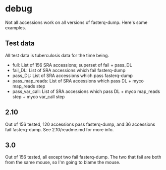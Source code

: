 # debug
Not all accessions work on all versions of fasterq-dump. Here's some examples.

## Test data
All test data is tuberculosis data for the time being.
* full: List of 156 SRA accessions; superset of fail + pass_DL
* fail_DL: List of SRA accessions which fail fasterq-dump
* pass_DL: List of SRA accessions which pass fasterq-dump
* pass_map_reads: List of SRA accessions which pass DL + myco map_reads step
* pass_var_call: List of SRA accessions which pass DL + myco map_reads step + myco var_call step

## 2.10
Out of 156 tested, 120 accessions pass fasterq-dump, and 36 accessions fail fasterq-dump. See 2.10/readme.md for more info.

## 3.0
Out of 156 tested, all except two fail fasterq-dump. The two that fail are both from the same mouse, so I'm going to blame the mouse.